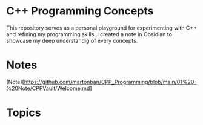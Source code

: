 # C++ Programming Concepts

This repository serves as a personal playground for experimenting with C++ and refining my programming skills. I created a 
note in Obsidian to showcase my deep understandig of every concepts.

# Notes
(Note)[https://github.com/martonban/CPP_Programming/blob/main/01%20-%20Note/CPPVault/Welcome.md]


# Topics
